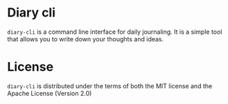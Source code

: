 # Diary cli
`diary-cli` is a command line interface for daily journaling. It is a simple tool that allows you to write down your thoughts and ideas.
# License
`diary-cli` is distributed under the terms of both the MIT license and the Apache License (Version 2.0)
